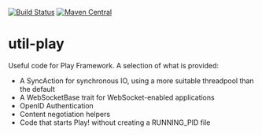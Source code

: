 [![Build Status](https://travis-ci.org/malliina/util-play.png?branch=master)](https://travis-ci.org/malliina/util-play)
[![Maven Central](https://img.shields.io/maven-central/v/com.malliina/util-play_2.11.svg)]()

# util-play

Useful code for Play Framework. A selection of what is provided:

- A SyncAction for synchronous IO, using a more suitable threadpool than the default
- A WebSocketBase trait for WebSocket-enabled applications
- OpenID Authentication
- Content negotiation helpers
- Code that starts Play! without creating a RUNNING_PID file
